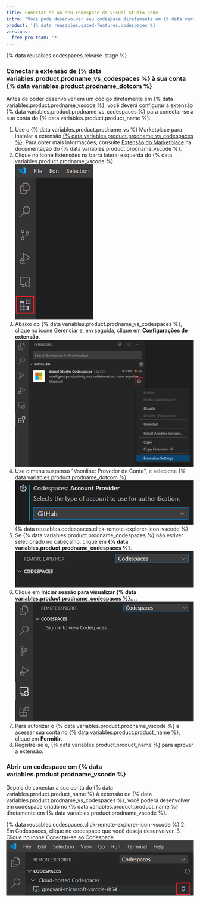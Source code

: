 ```yaml
---
title: Conectar-se ao seu codespace do Visual Studio Code
intro: 'Você pode desenvolver seu codespace diretamente em {% data variables.product.prodname_vscode %}, conectando a extensão de {% data variables.product.prodname_vs_codespaces %} à sua conta no {% data variables.product.product_name %}.'
product: '{% data reusables.gated-features.codespaces %}'
versions:
  free-pro-team: '*'
---
```


{% data reusables.codespaces.release-stage %}

### Conectar a extensão de {% data variables.product.prodname_vs_codespaces %} à sua conta {% data variables.product.prodname_dotcom %}

Antes de poder desenvolver em um código diretamente em {% data variables.product.prodname_vscode %}, você deverá configurar a extensão {% data variables.product.prodname_vs_codespaces %} para conectar-se à sua conta do {% data variables.product.product_name %}.

1. Use o {% data variables.product.prodname_vs %} Marketplace para instalar a extensão [{% data variables.product.prodname_vs_codespaces %}](https://marketplace.visualstudio.com/items?itemName=ms-vsonline.vsonline). Para obter mais informações, consulte [Extensão do Marketplace](https://code.visualstudio.com/docs/editor/extension-gallery) na documentação do {% data variables.product.prodname_vscode %}.
2. Clique no ícone Extensões na barra lateral esquerda do {% data variables.product.prodname_vscode %}. ![O ícone das extensões em {% data variables.product.prodname_vscode %}](/assets/images/help/codespaces/click-extensions-icon-vscode.png)
3. Abaixo do {% data variables.product.prodname_vs_codespaces %}, clique no ícone Gerenciar e, em seguida, clique em **Configurações de extensão**. ![A opção Configurações de extensão](/assets/images/help/codespaces/select-extension-settings.png)
4. Use o menu suspenso "Vsonline: Provedor de Conta", e selecione {% data variables.product.prodname_dotcom %}. ![Definir o provedor de conta para {% data variables.product.prodname_dotcom %}](/assets/images/help/codespaces/select-account-provider-vscode.png)
{% data reusables.codespaces.click-remote-explorer-icon-vscode %}
6. Se {% data variables.product.prodname_codespaces %} não estiver selecionado no cabeçalho, clique em **{% data variables.product.prodname_codespaces %}**. ![Cabeçalho do {% data variables.product.prodname_codespaces %}](/assets/images/help/codespaces/codespaces-header-vscode.png)
7. Clique em **Iniciar sessão para visualizar {% data variables.product.prodname_codespaces %}...**. ![Registrar-se para visualizar {% data variables.product.prodname_codespaces %}](/assets/images/help/codespaces/sign-in-to-view-codespaces-vscode.png)
8. Para autorizar o {% data variables.product.prodname_vscode %} a acessar sua conta no {% data variables.product.product_name %}, clique em **Permitir**.
9. Registre-se e, {% data variables.product.product_name %} para aprovar a extensão.

### Abrir um codespace em {% data variables.product.prodname_vscode %}

Depois de conectar a sua conta do {% data variables.product.product_name %} à extensão de {% data variables.product.prodname_vs_codespaces %}, você poderá desenvolver em codespace criado no {% data variables.product.product_name %} diretamente em {% data variables.product.prodname_vscode %}.

{% data reusables.codespaces.click-remote-explorer-icon-vscode %}
2. Em Codespaces, clique no codespace que você deseja desenvolver.
3. Clique no ícone Conectar-se ao Codespace. ![Ícone de conectar-se a um Codespace em {% data variables.product.prodname_vscode %}](/assets/images/help/codespaces/click-connect-to-codespace-icon-vscode.png)
